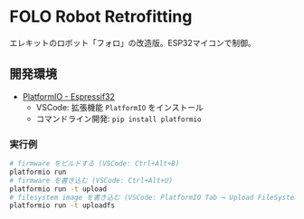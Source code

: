 # FOLO Robot Retrofitting

エレキットのロボット「フォロ」の改造版。ESP32マイコンで制御。

## 開発環境

- [PlatformIO - Espressif32](https://docs.platformio.org/en/latest/platforms/espressif32.html)
  - VSCode: 拡張機能 `PlatformIO` をインストール
  - コマンドライン開発: `pip install platformio`

### 実行例

```sh
# firmware をビルドする (VSCode: Ctrl+Alt+B)
platformio run
# firmware を書き込む (VSCode: Ctrl+Alt+U)
platformio run -t upload
# filesystem image を書き込む (VSCode: PlatformIO Tab → Upload FileSystem Image)
platformio run -t uploadfs
```
